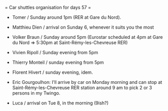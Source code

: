 = Car shuttles organisation for days 57 =


 * Tomer / Sunday around 1pm (RER at Gare du Nord).
 * Matthieu Dien / arrival on Sunday 6, whenever it suits you the most
 * Volker Braun / Sunday around 5pm (Eurostar scheduled at 4pm at Gare du Nord => 5:30pm at Saint-Rémy-les-Chevreuse RER)
 * Vivien Ripoll / Sunday evening from 5pm
 * Thierry Monteil / sunday evening from 5pm
 * Florent Hivert / sunday evening, idem.

 * Eric Gourgoulhon: I'll arrive by car on Monday morning and can stop at Saint-Rémy-les-Chevreuse RER station around 9 am to pick 2 or 3 persons in my Twingo.

 * Luca / arrival on Tue 8, in the morning (9ish?)
